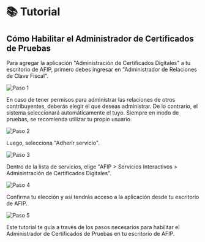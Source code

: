 # 📚 Tutorial

## Cómo Habilitar el Administrador de Certificados de Pruebas

Para agregar la aplicación "Administración de Certificados Digitales" a tu escritorio de AFIP, primero debes ingresar en "Administrador de Relaciones de Clave Fiscal".

![Paso 1](/tutorial/tutorial_1_1.png)

En caso de tener permisos para administrar las relaciones de otros contribuyentes, deberás elegir el que deseas administrar. De lo contrario, el sistema seleccionará automáticamente el tuyo. Siempre en modo de pruebas, se recomienda utilizar tu propio usuario.

![Paso 2](/tutorial/tutorial_1_2.png)

Luego, selecciona "Adherir servicio".

![Paso 3](/tutorial/tutorial_1_3.png)

Dentro de la lista de servicios, elige "AFIP > Servicios Interactivos > Administración de Certificados Digitales".

![Paso 4](/tutorial/tutorial_1_4.png)

Confirma tu elección y así tendrás acceso a la aplicación desde tu escritorio de AFIP.

![Paso 5](/tutorial/tutorial_1_5.png)

Este tutorial te guía a través de los pasos necesarios para habilitar el Administrador de Certificados de Pruebas en tu escritorio de AFIP.